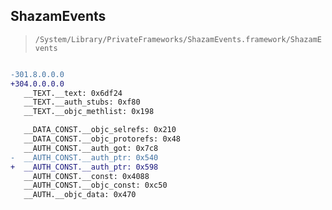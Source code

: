## ShazamEvents

> `/System/Library/PrivateFrameworks/ShazamEvents.framework/ShazamEvents`

```diff

-301.8.0.0.0
+304.0.0.0.0
   __TEXT.__text: 0x6df24
   __TEXT.__auth_stubs: 0xf80
   __TEXT.__objc_methlist: 0x198

   __DATA_CONST.__objc_selrefs: 0x210
   __DATA_CONST.__objc_protorefs: 0x48
   __AUTH_CONST.__auth_got: 0x7c8
-  __AUTH_CONST.__auth_ptr: 0x540
+  __AUTH_CONST.__auth_ptr: 0x598
   __AUTH_CONST.__const: 0x4088
   __AUTH_CONST.__objc_const: 0xc50
   __AUTH.__objc_data: 0x470

```
